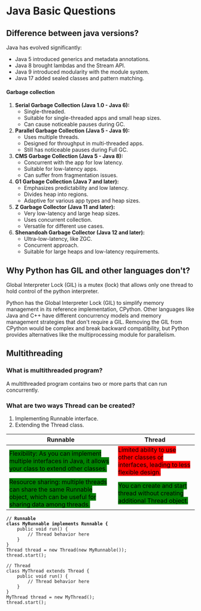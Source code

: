 # Java Basic Questions

## Difference between java versions?

Java has evolved significantly:

* Java 5 introduced generics and metadata annotations.
* Java 8 brought lambdas and the Stream API.
* Java 9 introduced modularity with the module system.
* Java 17 added sealed classes and pattern matching.

#### Garbage collection

1. **Serial Garbage Collection (Java 1.0 - Java 6):**
   * Single-threaded.
   * Suitable for single-threaded apps and small heap sizes.
   * Can cause noticeable pauses during GC.
2. **Parallel Garbage Collection (Java 5 - Java 9):**
   * Uses multiple threads.
   * Designed for throughput in multi-threaded apps.
   * Still has noticeable pauses during Full GC.
3. **CMS Garbage Collection (Java 5 - Java 8):**
   * Concurrent with the app for low latency.
   * Suitable for low-latency apps.
   * Can suffer from fragmentation issues.
4. **G1 Garbage Collection (Java 7 and later):**
   * Emphasizes predictability and low latency.
   * Divides heap into regions.
   * Adaptive for various app types and heap sizes.
5. **Z Garbage Collector (Java 11 and later):**
   * Very low-latency and large heap sizes.
   * Uses concurrent collection.
   * Versatile for different use cases.
6. **Shenandoah Garbage Collector (Java 12 and later):**
   * Ultra-low-latency, like ZGC.
   * Concurrent approach.
   * Suitable for large heaps and low-latency requirements.

## Why Python has GIL and other languages don't?

Global Interpreter Lock (GIL) is a mutex (lock) that allows only one thread to hold control of the python interpreter.

Python has the Global Interpreter Lock (GIL) to simplify memory management in its reference implementation, CPython. Other languages like Java and C++ have different concurrency models and memory management strategies that don't require a GIL. Removing the GIL from CPython would be complex and break backward compatibility, but Python provides alternatives like the multiprocessing module for parallelism.

## Multithreading

### What is multithreaded program?

A multithreaded program contains two or more parts that can run concurrently.&#x20;

### What are two ways Thread can be created?

1. Implementing Runnable interface.
2. Extending the Thread class.

| Runnable                                                                                                                                                                | Thread                                                                                                                          |
| ----------------------------------------------------------------------------------------------------------------------------------------------------------------------- | ------------------------------------------------------------------------------------------------------------------------------- |
| <mark style="background-color:green;">Flexibility: As you can implement multiple interfaces in Java, it allows your class to extend other classes.</mark>               | <mark style="background-color:red;">Limited ability to use other classes or interfaces, leading to less flexible design.</mark> |
| <mark style="background-color:green;">Resource sharing: multiple threads can share the same Runnable object, which can be useful for sharing data among threads.</mark> | <mark style="background-color:green;">You can create and start thread without creating additional Thread object.</mark>         |

<pre class="language-java"><code class="lang-java"><strong>// Runnable
</strong><strong>class MyRunnable implements Runnable {
</strong>    public void run() {
        // Thread behavior here
    }
}
Thread thread = new Thread(new MyRunnable());
thread.start();

// Thread
class MyThread extends Thread {
    public void run() {
        // Thread behavior here
    }
}
MyThread thread = new MyThread();
thread.start();
</code></pre>

